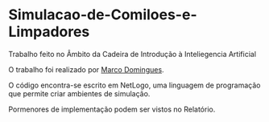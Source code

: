 # Simulacao-de-Comiloes-e-Limpadores
Trabalho feito no Âmbito da Cadeira de Introdução à Inteliegencia Artificial

O trabalho foi realizado por [Marco Domingues](https://github.com/Blaldas).

O código encontra-se escrito em NetLogo, uma linguagem de programação que permite criar ambientes de simulação.

Pormenores de implementação podem ser vistos no Relatório.
